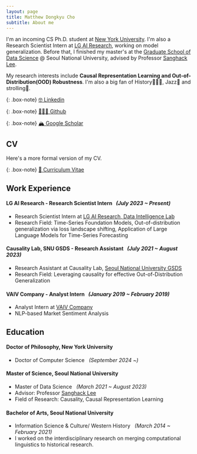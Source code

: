 ```yaml
---
layout: page
title: Matthew Dongkyu Cho
subtitle: About me
---
```


I'm an incoming CS Ph.D. student at [New York University](https://www.nyu.edu/). I'm also a Research Scientist Intern at [LG AI Research](https://www.lgresearch.ai/), working on model generalization. Before that, I finished my master's at the [Graduate School of Data Science](https://gsds.snu.ac.kr/) @ Seoul National University, advised by Professor [Sanghack Lee](https://www.sanghacklee.me/).

My research interests include **Causal Representation Learning and Out-of-Distribution(OOD) Robustness**. I'm also a big fan of History👨🏻‍🏫, Jazz🎷 and strolling🚶.

{: .box-note}
[🤓 Linkedin](https://www.linkedin.com/in/umamicode/)

{: .box-note}
[👨🏻‍💻 Github](https://github.com/umamicode)

{: .box-note}
[🏔️ Google Scholar](https://scholar.google.com/citations?user=qmAMshwAAAAJ&hl=en)

## CV

Here's a more formal version of my CV.

{: .box-note}
[📄 Curriculum Vitae](/assets/dongkyu_cho_cv.pdf)

## Work Experience

#### LG AI Research - Research Scientist Intern &nbsp; *(July 2023 ~ Present)*
- Research Scientist Intern at [LG AI Research, Data Intelligence Lab](https://www.lgresearch.ai/ourwork/research?tab=PD)
- Research Field: Time-Series Foundation Models, Out-of-distribution generalization via loss landscape shifting, Application of Large Language Models for Time-Series Forecasting

#### Causality Lab, SNU GSDS - Research Assistant &nbsp; *(July 2021 ~ August 2023)*
- Research Assistant at Causality Lab, [Seoul National University GSDS](https://gsds.snu.ac.kr/)
- Research Field: Leveraging causality for effective Out-of-Distribution Generalization

#### VAIV Company - Analyst Intern &nbsp; *(January 2019 ~ February 2019)*
- Analyst Intern at [VAIV Company](https://www.vaiv.kr/)
- NLP-based Market Sentiment Analysis

## Education

#### Doctor of Philosophy, New York University
- Doctor of Computer Science &nbsp; *(September 2024 ~)*

#### Master of Science, Seoul National University
- Master of Data Science &nbsp; *(March 2021 ~ August 2023)*
- Advisor: Professor [Sanghack Lee](https://www.sanghacklee.me/)
- Field of Research: Causality, Causal Representation Learning

#### Bachelor of Arts, Seoul National University
- Information Science & Culture/ Western History &nbsp; *(March 2014 ~ February 2021)*
- I worked on the interdisciplinary research on merging computational linguistics to historical research.




